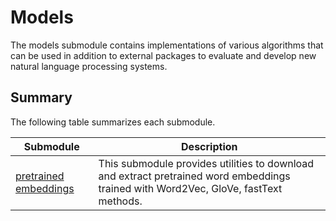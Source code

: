 # Models
The models submodule contains implementations of various algorithms that can be used in addition to external packages to evaluate and develop new natural language processing systems.

## Summary

The following table summarizes each submodule.

|Submodule|Description|
|---|---|
|[pretrained embeddings](./pretrained_embeddings) | This submodule provides utilities to download and extract pretrained word embeddings trained with Word2Vec, GloVe, fastText methods.|

